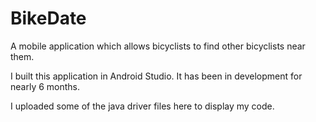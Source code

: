 # BikeDate
A mobile application which allows bicyclists to find other bicyclists near them.

I built this application in Android Studio. It has been in development for nearly 6 months. 

I uploaded some of the java driver files here to display my code.
